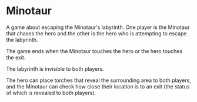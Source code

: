 # Minotaur

A game about escaping the Minotaur's labyrinth. One player is the Minotaur that chases the hero and the other is the hero who is attempting to escape the labyrinth.

The game ends when the Minotaur touches the hero or the hero touches the exit.

The labyrinth is invisible to both players.

The hero can place torches that reveal the surrounding area to both players, and the Minotaur can check how close their location is to an exit (the status of which is revealed to both players).
